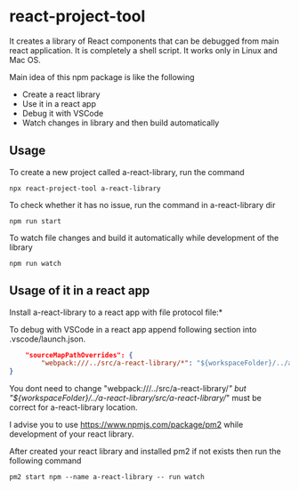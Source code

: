 # react-project-tool

It creates a library of React components that can be debugged from main react application. It is completely a shell script. It works only in Linux and Mac OS.

Main idea of this npm package is like the following

- Create a react library
- Use it in a react app
- Debug it with VSCode
- Watch changes in library and then build automatically
  
## Usage

To create a new project called a-react-library, run the command

```
npx react-project-tool a-react-library
```

To check whether it has no issue, run the command in a-react-library dir
```
npm run start
```

To watch file changes and build it automatically while development of the library
```
npm run watch
```

## Usage of it in a react app
Install a-react-library to a react app with file protocol file:*

To debug with VSCode in a react app append following section into .vscode/launch.json.
```json
    "sourceMapPathOverrides": {
        "webpack:///../src/a-react-library/*": "${workspaceFolder}/../a-react-library/src/a-react-library/*"
}
```
You dont need to change "webpack:///../src/a-react-library/*" but "${workspaceFolder}/../a-react-library/src/a-react-library/*" must be correct for a-react-library location.

I advise you to use https://www.npmjs.com/package/pm2 while development of your react library.

After created your react library and installed pm2 if not exists then run the following command
```
pm2 start npm --name a-react-library -- run watch
```

